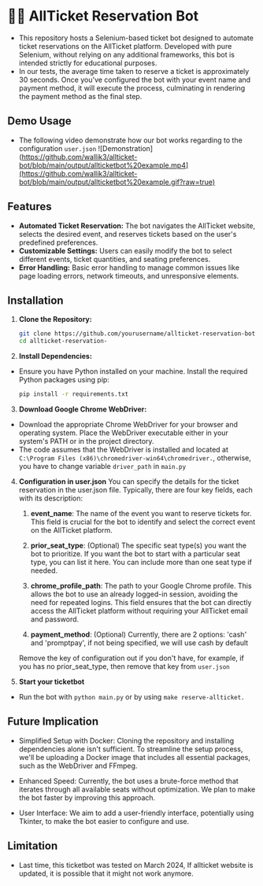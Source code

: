 # 🤏🎫 AllTicket Reservation Bot

- This repository hosts a Selenium-based ticket bot designed to automate ticket reservations on the AllTicket platform. Developed with pure Selenium, without relying on any additional frameworks, this bot is intended strictly for educational purposes. 
- In our tests, the average time taken to reserve a ticket is approximately 30 seconds. Once you've configured the bot with your event name and payment method, it will execute the process, culminating in rendering the payment method as the final step.

## Demo Usage
- The following video demonstrate how our bot works regarding to the configuration `user.json`
![Demonstration](https://github.com/wallik3/allticket-bot/blob/main/output/allticketbot%20example.mp4](https://github.com/wallik3/allticket-bot/blob/main/output/allticketbot%20example.gif?raw=true)

## Features

- **Automated Ticket Reservation:** The bot navigates the AllTicket website, selects the desired event, and reserves tickets based on the user's predefined preferences.
- **Customizable Settings:** Users can easily modify the bot to select different events, ticket quantities, and seating preferences.
- **Error Handling:** Basic error handling to manage common issues like page loading errors, network timeouts, and unresponsive elements.

## Installation

1. **Clone the Repository:**
   ```bash
   git clone https://github.com/yourusername/allticket-reservation-bot.git
   cd allticket-reservation-
   ```
   
2. **Install Dependencies:**
- Ensure you have Python installed on your machine. Install the required Python packages using pip:
    ```bash
    pip install -r requirements.txt
    ```

3. **Download Google Chrome WebDriver:**
- Download the appropriate Chrome WebDriver for your browser and operating system. Place the WebDriver executable either in your system's PATH or in the project directory.
- The code assumes that the WebDriver is installed and located at `C:\Program Files (x86)\chromedriver-win64\chromedriver.`, otherwise, you have to change variable `driver_path` in `main.py`

4. **Configuration in user.json**
You can specify the details for the ticket reservation in the user.json file. Typically, there are four key fields, each with its description:

    1. **event_name**: The name of the event you want to reserve tickets for. This field is crucial for the bot to identify and select the correct event on the AllTicket platform.
    
    2. **prior_seat_type**: (Optional) The specific seat type(s) you want the bot to prioritize. If you want the bot to start with a particular seat type, you can list it here. You can include more than one seat type if needed.
    
    3. **chrome_profile_path**: The path to your Google Chrome profile. This allows the bot to use an already logged-in session, avoiding the need for repeated logins. This field ensures that the bot can directly access the AllTicket platform without requiring your AllTicket email and password.
    
    4. **payment_method**: (Optional) Currently, there are 2 options: 'cash' and 'promptpay', if not being specified, we will use cash by default

    Remove the key of configuration out if you don't have, for example, if you has no prior_seat_type, then remove that key from `user.json`

5. **Start your ticketbot**
- Run the bot with `python main.py` or by using `make reserve-allticket.`

## Future Implication
- Simplified Setup with Docker: Cloning the repository and installing dependencies alone isn't sufficient. To streamline the setup process, we'll be uploading a Docker image that includes all essential packages, such as the WebDriver and FFmpeg.

- Enhanced Speed: Currently, the bot uses a brute-force method that iterates through all available seats without optimization. We plan to make the bot faster by improving this approach.

- User Interface: We aim to add a user-friendly interface, potentially using Tkinter, to make the bot easier to configure and use.

## Limitation
- Last time, this ticketbot was tested on March 2024, If allticket website is updated, it is possible that it might not work anymore. 

